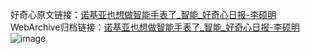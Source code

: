好奇心原文链接：[诺基亚也想做智能手表了_智能_好奇心日报-李硕明](https://www.qdaily.com/articles/5814.html)
WebArchive归档链接：[诺基亚也想做智能手表了_智能_好奇心日报-李硕明](http://web.archive.org/web/20190623165504/https://www.qdaily.com/articles/5814.html)
![image](http://ww3.sinaimg.cn/large/007d5XDply1g3w97325pqj30u02w2hd3)